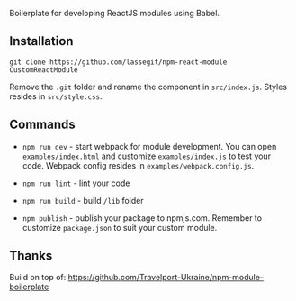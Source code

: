 Boilerplate for developing ReactJS modules using Babel.

## Installation

`git clone https://github.com/lassegit/npm-react-module CustomReactModule`

Remove the `.git` folder and rename the component in `src/index.js`. Styles resides in `src/style.css`.

## Commands
- `npm run dev` - start webpack for module development. You can open `examples/index.html` and customize `examples/index.js` to test your code. Webpack config resides in `examples/webpack.config.js`.

- `npm run lint` - lint your code

- `npm run build` - build `/lib` folder

- `npm publish` - publish your package to npmjs.com. Remember to customize `package.json` to suit your custom module.

## Thanks

Build on top of: https://github.com/Travelport-Ukraine/npm-module-boilerplate
